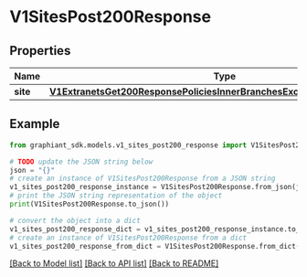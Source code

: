 # V1SitesPost200Response


## Properties

Name | Type | Description | Notes
------------ | ------------- | ------------- | -------------
**site** | [**V1ExtranetsGet200ResponsePoliciesInnerBranchesExcludedDevicesInnerSite**](V1ExtranetsGet200ResponsePoliciesInnerBranchesExcludedDevicesInnerSite.md) |  | [optional] 

## Example

```python
from graphiant_sdk.models.v1_sites_post200_response import V1SitesPost200Response

# TODO update the JSON string below
json = "{}"
# create an instance of V1SitesPost200Response from a JSON string
v1_sites_post200_response_instance = V1SitesPost200Response.from_json(json)
# print the JSON string representation of the object
print(V1SitesPost200Response.to_json())

# convert the object into a dict
v1_sites_post200_response_dict = v1_sites_post200_response_instance.to_dict()
# create an instance of V1SitesPost200Response from a dict
v1_sites_post200_response_from_dict = V1SitesPost200Response.from_dict(v1_sites_post200_response_dict)
```
[[Back to Model list]](../README.md#documentation-for-models) [[Back to API list]](../README.md#documentation-for-api-endpoints) [[Back to README]](../README.md)


